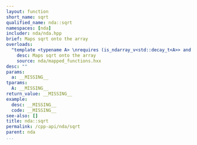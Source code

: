 ```yaml
---
layout: function
short_name: sqrt
qualified_name: nda::sqrt
namespaces: [nda]
includer: nda/nda.hpp
brief: Maps sqrt onto the array
overloads:
  "template <typename A> \nrequires (is_ndarray_v<std::decay_t<A>> and (get_algebra<std::decay_t<A>> != 'M')) \n\nauto sqrt(A && a)":
    desc: Maps sqrt onto the array
    source: nda/mapped_functions.hxx
desc: ""
params:
  a: __MISSING__
tparams:
  A: __MISSING__
return_value: __MISSING__
example:
  desc: __MISSING__
  code: __MISSING__
see-also: []
title: nda::sqrt
permalink: /cpp-api/nda/sqrt
parent: nda
...
```


